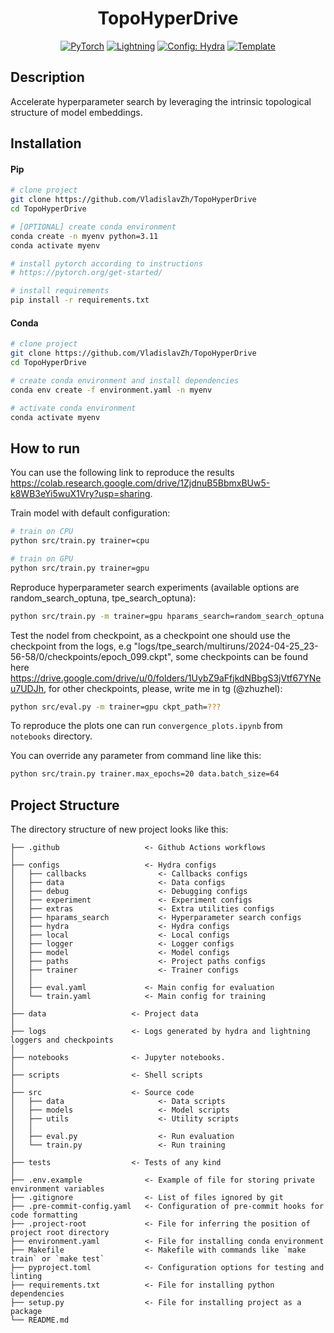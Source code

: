 <div align="center">

# TopoHyperDrive

<a href="https://pytorch.org/get-started/locally/"><img alt="PyTorch" src="https://img.shields.io/badge/PyTorch-ee4c2c?logo=pytorch&logoColor=white"></a>
<a href="https://pytorchlightning.ai/"><img alt="Lightning" src="https://img.shields.io/badge/-Lightning-792ee5?logo=pytorchlightning&logoColor=white"></a>
<a href="https://hydra.cc/"><img alt="Config: Hydra" src="https://img.shields.io/badge/Config-Hydra-89b8cd"></a>
<a href="https://github.com/ashleve/lightning-hydra-template"><img alt="Template" src="https://img.shields.io/badge/-Lightning--Hydra--Template-017F2F?style=flat&logo=github&labelColor=gray"></a><br>

</div>

## Description

Accelerate hyperparameter search by leveraging the intrinsic topological structure of model embeddings.

## Installation

#### Pip

```bash
# clone project
git clone https://github.com/VladislavZh/TopoHyperDrive
cd TopoHyperDrive

# [OPTIONAL] create conda environment
conda create -n myenv python=3.11
conda activate myenv

# install pytorch according to instructions
# https://pytorch.org/get-started/

# install requirements
pip install -r requirements.txt
```

#### Conda

```bash
# clone project
git clone https://github.com/VladislavZh/TopoHyperDrive
cd TopoHyperDrive

# create conda environment and install dependencies
conda env create -f environment.yaml -n myenv

# activate conda environment
conda activate myenv
```

## How to run

You can use the following link to reproduce the results https://colab.research.google.com/drive/1ZjdnuB5BbmxBUw5-k8WB3eYi5wuX1Vry?usp=sharing.

Train model with default configuration:

```bash
# train on CPU
python src/train.py trainer=cpu

# train on GPU
python src/train.py trainer=gpu
```

Reproduce hyperparameter search experiments (available options are random_search_optuna, tpe_search_optuna):

```bash
python src/train.py -m trainer=gpu hparams_search=random_search_optuna
```

Test the nodel from checkpoint, as a checkpoint one should use the checkpoint from the logs, e.g
"logs/tpe_search/multiruns/2024-04-25_23-56-58/0/checkpoints/epoch_099.ckpt", some checkpoints can be found here https://drive.google.com/drive/u/0/folders/1UybZ9aFfjkdNBbgS3jVtf67YNeu7UDJh, for other checkpoints, please, write me in tg (@zhuzhel):

```bash
python src/eval.py -m trainer=gpu ckpt_path=???
```

To reproduce the plots one can run `convergence_plots.ipynb` from `notebooks` directory.

You can override any parameter from command line like this:

```bash
python src/train.py trainer.max_epochs=20 data.batch_size=64
```

## Project Structure

The directory structure of new project looks like this:

```
├── .github                   <- Github Actions workflows
│
├── configs                   <- Hydra configs
│   ├── callbacks                <- Callbacks configs
│   ├── data                     <- Data configs
│   ├── debug                    <- Debugging configs
│   ├── experiment               <- Experiment configs
│   ├── extras                   <- Extra utilities configs
│   ├── hparams_search           <- Hyperparameter search configs
│   ├── hydra                    <- Hydra configs
│   ├── local                    <- Local configs
│   ├── logger                   <- Logger configs
│   ├── model                    <- Model configs
│   ├── paths                    <- Project paths configs
│   ├── trainer                  <- Trainer configs
│   │
│   ├── eval.yaml             <- Main config for evaluation
│   └── train.yaml            <- Main config for training
│
├── data                   <- Project data
│
├── logs                   <- Logs generated by hydra and lightning loggers and checkpoints
│
├── notebooks              <- Jupyter notebooks.
│
├── scripts                <- Shell scripts
│
├── src                    <- Source code
│   ├── data                     <- Data scripts
│   ├── models                   <- Model scripts
│   ├── utils                    <- Utility scripts
│   │
│   ├── eval.py                  <- Run evaluation
│   └── train.py                 <- Run training
│
├── tests                  <- Tests of any kind
│
├── .env.example              <- Example of file for storing private environment variables
├── .gitignore                <- List of files ignored by git
├── .pre-commit-config.yaml   <- Configuration of pre-commit hooks for code formatting
├── .project-root             <- File for inferring the position of project root directory
├── environment.yaml          <- File for installing conda environment
├── Makefile                  <- Makefile with commands like `make train` or `make test`
├── pyproject.toml            <- Configuration options for testing and linting
├── requirements.txt          <- File for installing python dependencies
├── setup.py                  <- File for installing project as a package
└── README.md
```
